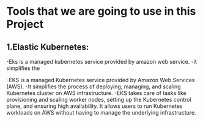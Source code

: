 # Tools that we are going to use in this Project
## 1.Elastic Kubernetes:
   -Eks is a managed kubernetes service provided by amazon web service.
   -it simplifies the 
   
   
   
   -EKS is a managed Kubernetes service provided by Amazon Web Services (AWS).
   -It simplifies the process of deploying, managing, and scaling Kubernetes cluster on    AWS infrastructure. 
   -EKS takes care of tasks like provisioning and scaling worker nodes, setting up the    Kubernetes control plane, and ensuring high availability. 
   It allows users to run Kubernetes workloads on AWS without having to manage the underlying infrastructure. 
   
